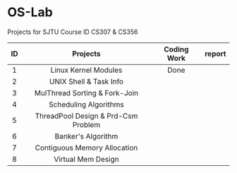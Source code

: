 # OS-Lab

Projects for SJTU Course ID CS307 & CS356

|ID| Projects | Coding Work | report |
| :------: | :------: | :---------: | :----: |
| 1 |     Linux Kernel Modules       |    Done    |    |
| 2 |       UNIX Shell & Task Info      |        |    |
| 3 |      MulThread Sorting & Fork-Join       |        |    |
| 4 |       Scheduling Algorithms      |        |    |
| 5 |    ThreadPool Design & Prd-Csm Problem        |        |    |
| 6 |      Banker's Algorithm       |        |    |
| 7 |    Contiguous Memory Allocation         |        |    |
| 8 |       Virtual Mem Design      |        |    |
